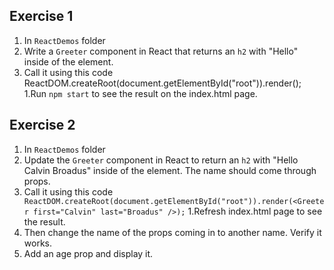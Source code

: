 ## Exercise 1

1. In `ReactDemos` folder
1. Write a `Greeter` component in React that returns an `h2` with "Hello" inside of the element.
1. Call it using this code ReactDOM.createRoot(document.getElementById("root")).render(<Greeter />);
   1.Run `npm start` to see the result on the index.html page.

## Exercise 2

1. In `ReactDemos` folder
1. Update the `Greeter` component in React to return an `h2` with "Hello Calvin Broadus" inside of the element. The name should come through props.
1. Call it using this code
   `    ReactDOM.createRoot(document.getElementById("root")).render(<Greeter first="Calvin" last="Broadus" />);
   `
   1.Refresh index.html page to see the result.
1. Then change the name of the props coming in to another name. Verify it works.
1. Add an age prop and display it.
